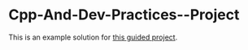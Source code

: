 # Cpp-And-Dev-Practices--Project

This is an example solution for [this guided project](http://localhost:3000/Learn--Cpp-And-Dev-Practices/docs/assignment/project-setup).